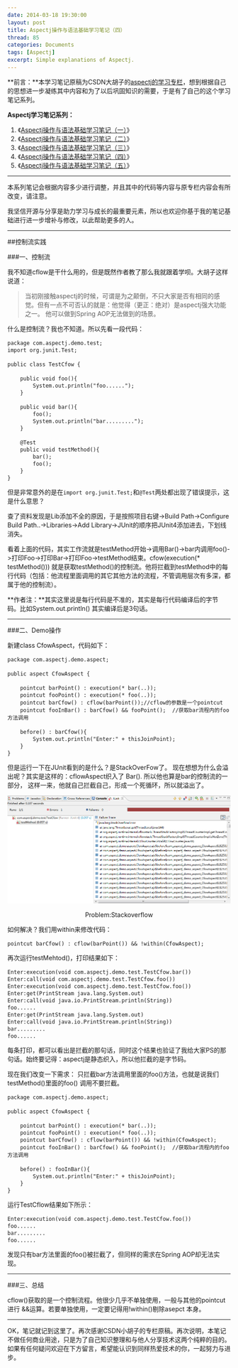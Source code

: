 ```yaml
---
date: 2014-03-18 19:30:00
layout: post
title: Aspectj操作与语法基础学习笔记（四）
thread: 85
categories: Documents
tags: [Aspectj]
excerpt: Simple explanations of Aspectj.
---
```


**前言：**本学习笔记原稿为CSDN大胡子的[aspectj的学习专栏](http://my.csdn.net/zl3450341)，想到根据自己的思想进一步凝练其中内容和为了以后巩固知识的需要，于是有了自己的这个学习笔记系列。

**Aspectj学习笔记系列：**

1. 《[Aspectj操作与语法基础学习笔记（一）](http://hijiangtao.github.io/2014/03/18/AspectjStudyNode1/)》
2. 《[Aspectj操作与语法基础学习笔记（二）](http://hijiangtao.github.io/2014/03/18/AspectjStudyNode2/)》
3. 《[Aspectj操作与语法基础学习笔记（三）](http://hijiangtao.github.io/2014/03/18/AspectjStudyNode3/)》 
4. 《[Aspectj操作与语法基础学习笔记（四）](http://hijiangtao.github.io/2014/03/18/AspectjStudyNode4/)》
5. 《[Aspectj操作与语法基础学习笔记（五）](http://hijiangtao.github.io/2014/03/18/AspectjStudyNode5/)》

----

本系列笔记会根据内容多少进行调整，并且其中的代码等内容与原专栏内容会有所改变，请注意。

我坚信开源与分享是助力学习与成长的最重要元素，所以也欢迎你基于我的笔记基础进行进一步增补与修改，以此帮助更多的人。

----

##控制流实践

###一、控制流

我不知道cflow是干什么用的，但是既然作者教了那么我就跟着学呗。大胡子这样说道：

>当初刚接触aspectj的时候，可谓是为之颠倒，不只大家是否有相同的感觉。但有一点不可否认的就是：他觉得（更正：绝对）是aspectj强大功能之一。 他可以做到Spring AOP无法做到的场景。

什么是控制流？我也不知道。所以先看一段代码：

```
package com.aspectj.demo.test;
import org.junit.Test;

public class TestCfow {

	public void foo(){
		System.out.println("foo......");
	}
	
	public void bar(){
		foo();
		System.out.println("bar.........");
	}
	
	@Test
	public void testMethod(){
		bar();
		foo();
	}
}
```

但是非常意外的是在`import org.junit.Test;`和`@Test`两处都出现了错误提示，这是什么意思？

查了资料发现是Lib添加不全的原因，于是按照项目右键->Build Path->Configure Build Path..->Libraries->Add Library->JUnit的顺序把JUnit4添加进去，下划线消失。

看着上面的代码，其实工作流就是testMethod开始->调用Bar()->bar内调用foo()->打印Foo->打印Bar->打印Foo->testMethod结束。cfow(execution(* testMethod())) 就是获取testMethod()的控制流。他将拦截到testMethod中的每行代码（包括：他流程里面调用的其它其他方法的流程，不管调用层次有多深，都属于他的控制流）。

**作者注：**其实这里说是每行代码是不准的，其实是每行代码编译后的字节码。比如System.out.println() 其实编译后是3句话。

----

###二、Demo操作

新建class CfowAspect，代码如下：

```
package com.aspectj.demo.aspect;  
  
public aspect CfowAspect {
  
    pointcut barPoint() : execution(* bar(..));  
    pointcut fooPoint() : execution(* foo(..));  
    pointcut barCfow() : cflow(barPoint());//cflow的参数是一个pointcut  
    pointcut fooInBar() : barCfow() && fooPoint();  //获取bar流程内的foo方法调用  
      
    before() : barCfow(){  
        System.out.println("Enter:" + thisJoinPoint);  
    }
}
```

但是运行一下在JUnit看到的是什么？是StackOverFow了。 现在想想为什么会溢出呢？其实是这样的：cflowAspect织入了 Bar(). 所以他也算是bar的控制流的一部分， 这样一来，他就自己拦截自己，形成一个死循环，所以就溢出了。

![Stackoverflow](/assets/2014-03-18-Aspectj-Stackoverflow.png "Stackoverflow")
<center>Problem:Stackoverflow</center>

如何解决？我们用within来修改代码：

```
pointcut barCfow() : cflow(barPoint()) && !within(CfowAspect);  
```

再次运行testMehtod()，打印结果如下：

```
Enter:execution(void com.aspectj.demo.test.TestCfow.bar())
Enter:call(void com.aspectj.demo.test.TestCfow.foo())
Enter:execution(void com.aspectj.demo.test.TestCfow.foo())
Enter:get(PrintStream java.lang.System.out)
Enter:call(void java.io.PrintStream.println(String))
foo......
Enter:get(PrintStream java.lang.System.out)
Enter:call(void java.io.PrintStream.println(String))
bar.........
foo......
```

每条打印，都可以看出是拦截的那句话，同时这个结果也验证了我给大家PS的那句话。始终要记得：aspectj是静态织入，所以他拦截的是字节码。

现在我们改变一下需求：  只拦截bar方法调用里面的foo()方法，也就是说我们testMethod()里面的foo() 调用不要拦截。

```
package com.aspectj.demo.aspect;  
  
public aspect CfowAspect {
  
    pointcut barPoint() : execution(* bar(..));  
    pointcut fooPoint() : execution(* foo(..));  
    pointcut barCfow() : cflow(barPoint()) && !within(CfowAspect);  
    pointcut fooInBar() : barCfow() && fooPoint();  //获取bar流程内的foo方法调用  
      
    before() : fooInBar(){  
        System.out.println("Enter:" + thisJoinPoint);  
    }
}
```

运行TestCflow结果如下所示：

```
Enter:execution(void com.aspectj.demo.test.TestCfow.foo())
foo......
bar.........
foo......
```

发现只有bar方法里面的foo()被拦截了，但同样的需求在Spring AOP却无法实现。

----

###三、总结

cflow()获取的是一个控制流程。他很少几乎不单独使用，一般与其他的pointcut 进行 &&运算。若要单独使用，一定要记得用!within()剔除asepct 本身。

----

OK，笔记就记到这里了。再次感谢CSDN小胡子的专栏原稿。再次说明，本笔记不做任何商业用途，只是为了自己知识整理和与他人分享技术这两个纯粹的目的。如果有任何疑问欢迎在下方留言，希望能认识到同样热爱技术的你，一起努力与进步。